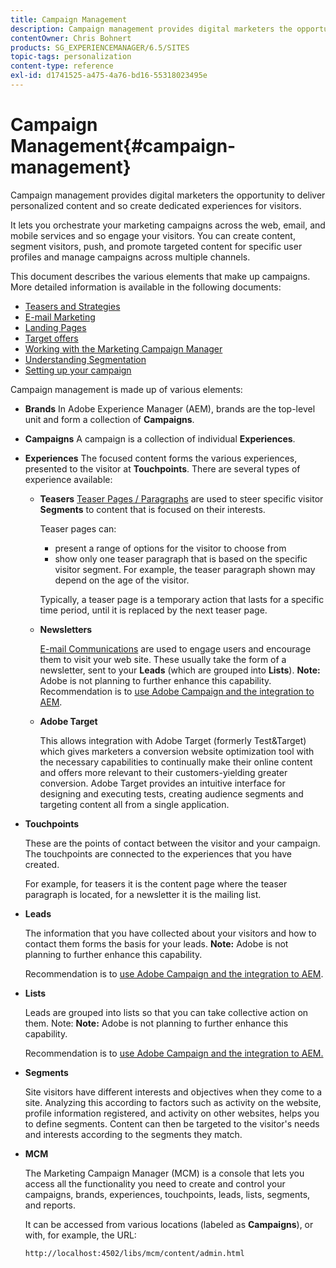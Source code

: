 ```yaml
---
title: Campaign Management
description: Campaign management provides digital marketers the opportunity to deliver personalized content and so create dedicated experiences for visitors. It lets you orchestrate your marketing campaigns across the web, email, and mobile services and so engage your visitors.
contentOwner: Chris Bohnert
products: SG_EXPERIENCEMANAGER/6.5/SITES
topic-tags: personalization
content-type: reference
exl-id: d1741525-a475-4a76-bd16-55318023495e
---
```


# Campaign Management{#campaign-management}

Campaign management provides digital marketers the opportunity to deliver personalized content and so create dedicated experiences for visitors.

It lets you orchestrate your marketing campaigns across the web, email, and mobile services and so engage your visitors. You can create content, segment visitors, push, and promote targeted content for specific user profiles and manage campaigns across multiple channels.

This document describes the various elements that make up campaigns. More detailed information is available in the following documents:

* [Teasers and Strategies](/help/sites-classic-ui-authoring/classic-personalization-campaigns-teasers-strategy.md)
* [E-mail Marketing](/help/sites-classic-ui-authoring/classic-personalization-campaigns-email.md)
* [Landing Pages](/help/sites-classic-ui-authoring/classic-personalization-campaigns-landingpage.md)
* [Target offers](/help/sites-classic-ui-authoring/classic-personalization-campaigns-target-offers.md)
* [Working with the Marketing Campaign Manager](/help/sites-classic-ui-authoring/classic-personalization-campaigns-mktg-manager.md)
* [Understanding Segmentation](/help/sites-classic-ui-authoring/classic-personalization-campaigns-segmentation.md)
* [Setting up your campaign](/help/sites-classic-ui-authoring/classic-personalization-campaigns-setting-up-your.md)

Campaign management is made up of various elements:

* **Brands**
  In Adobe Experience Manager (AEM), brands are the top-level unit and form a collection of **Campaigns**.

* **Campaigns**
  A campaign is a collection of individual **Experiences**.

* **Experiences**
  The focused content forms the various experiences, presented to the visitor at **Touchpoints**. There are several types of experience available:

    * **Teasers**
      [Teaser Pages / Paragraphs](#teasers) are used to steer specific visitor **Segments** to content that is focused on their interests.

      Teaser pages can:

        * present a range of options for the visitor to choose from
        * show only one teaser paragraph that is based on the specific visitor segment. For example, the teaser paragraph shown may depend on the age of the visitor.

      Typically, a teaser page is a temporary action that lasts for a specific time period, until it is replaced by the next teaser page.

    * **Newsletters**

      [E-mail Communications](#emailmarketing) are used to engage users and encourage them to visit your web site. These usually take the form of a newsletter, sent to your **Leads** (which are grouped into **Lists**). **Note:** Adobe is not planning to further enhance this capability. Recommendation is to [use Adobe Campaign and the integration to AEM](/help/sites-administering/campaign.md).

    * **Adobe Target**

      This allows integration with Adobe Target (formerly Test&Target) which gives marketers a conversion website optimization tool with the necessary capabilities to continually make their online content and offers more relevant to their customers-yielding greater conversion. Adobe Target provides an intuitive interface for designing and executing tests, creating audience segments and targeting content all from a single application.

* **Touchpoints**

  These are the points of contact between the visitor and your campaign. The touchpoints are connected to the experiences that you have created.

  For example, for teasers it is the content page where the teaser paragraph is located, for a newsletter it is the mailing list.

* **Leads**

  The information that you have collected about your visitors and how to contact them forms the basis for your leads. **Note:** Adobe is not planning to further enhance this capability.

  Recommendation is to [use Adobe Campaign and the integration to AEM](/help/sites-administering/campaign.md).

* **Lists**

  Leads are grouped into lists so that you can take collective action on them. Note: **Note:** Adobe is not planning to further enhance this capability.

  Recommendation is to [use Adobe Campaign and the integration to AEM.](/help/sites-administering/campaign.md)

* **Segments**

  Site visitors have different interests and objectives when they come to a site. Analyzing this according to factors such as activity on the website, profile information registered, and activity on other websites, helps you to define segments. Content can then be targeted to the visitor's needs and interests according to the segments they match.

* **MCM**

  The Marketing Campaign Manager (MCM) is a console that lets you access all the functionality you need to create and control your campaigns, brands, experiences, touchpoints, leads, lists, segments, and reports.

  It can be accessed from various locations (labeled as **Campaigns**), or with, for example, the URL:

  `http://localhost:4502/libs/mcm/content/admin.html`
